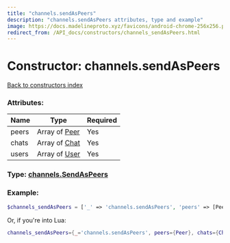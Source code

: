 ```yaml
---
title: "channels.sendAsPeers"
description: "channels.sendAsPeers attributes, type and example"
image: https://docs.madelineproto.xyz/favicons/android-chrome-256x256.png
redirect_from: /API_docs/constructors/channels_sendAsPeers.html
---
```

# Constructor: channels.sendAsPeers  
[Back to constructors index](index.md)



### Attributes:

| Name     |    Type       | Required |
|----------|---------------|----------|
|peers|Array of [Peer](../types/Peer.md) | Yes|
|chats|Array of [Chat](../types/Chat.md) | Yes|
|users|Array of [User](../types/User.md) | Yes|



### Type: [channels.SendAsPeers](../types/channels.SendAsPeers.md)


### Example:

```php
$channels_sendAsPeers = ['_' => 'channels.sendAsPeers', 'peers' => [Peer, Peer], 'chats' => [Chat, Chat], 'users' => [User, User]];
```  


Or, if you're into Lua:

```lua
channels_sendAsPeers={_='channels.sendAsPeers', peers={Peer}, chats={Chat}, users={User}}

```


